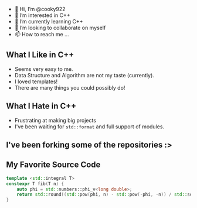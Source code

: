 - 👋 Hi, I’m @cooky922
- 👀 I’m interested in C++
- 🌱 I’m currently learning C++
- 💞️ I’m looking to collaborate on myself
- 📫 How to reach me ...

<!---
cooky922/cooky922 is a ✨ special ✨ repository because its `README.md` (this file) appears on your GitHub profile.
You can click the Preview link to take a look at your changes.
--->
## What I Like in C++
* Seems very easy to me.
* Data Structure and Algorithm are not my taste (currently).
* I loved templates!
* There are many things you could possibly do!

## What I Hate in C++
* Frustrating at making big projects 
* I've been waiting for `std::format` and full support of modules.

## I've been forking some of the repositories :>

## My Favorite Source Code
```c++
template <std::integral T>
constexpr T fib(T n) {
    auto phi = std::numbers::phi_v<long double>;
    return std::round((std::pow(phi, n) - std::pow(-phi, -n)) / std::sqrt(5.0L));
}
```
